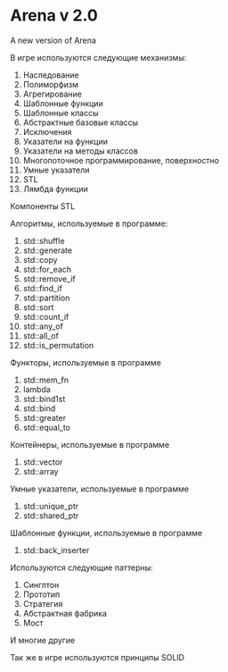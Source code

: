 ﻿# Arena v 2.0
 A new version of Arena

В игре используются следующие механизмы:
1. Наследование
2. Полиморфизм
3. Агрегирование
4. Шаблонные функции
5. Шаблонные классы
6. Абстрактные базовые классы
7. Исключения
8. Указатели на функции
9. Указатели на методы классов
10. Многопоточное программирование, поверхностно 
11. Умные указатели
12. STL
13. Лямбда функции

Компоненты STL

Алгоритмы, используемые в программе:
1. std::shuffle 
2. std::generate 
3. std::copy 
4. std::for_each 
5. std::remove_if 
6. std::find_if
7. std::partition
8. std::sort
9. std::count_if
10. std::any_of
11. std::all_of
12. std::is_permutation

Функторы, используемые в программе
1. std::mem_fn
2. lambda
3. std::bind1st
4. std::bind
5. std::greater
6. std::equal_to

Контейнеры, используемые в программе
1. std::vector
2. std::array

Умные указатели, используемые в программе
1. std::unique_ptr
2. std::shared_ptr

Шаблонные функции, используемые в программе
1. std::back_inserter


Используются следующие паттерны:
1. Синглтон
2. Прототип
3. Стратегия
5. Абстрактная фабрика
6. Мост

И многие другие

Так же в игре используются принципы SOLID
